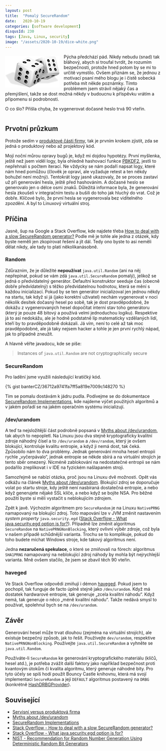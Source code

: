 ```yaml
---
layout: post
title:  "Pomalý SecureRandom"
date:   2020-10-19
categories: [software development]
disqusId: 230
tags: [Java, Linux, security]
image: "/assets/2020-10-19/dice-white.png"
---
```

<div style="float: left; margin: 0.5em 1em 0.5em 0em; text-align: center;"><img src="/assets/2020-10-19/dice-white.png" /></div>

Pýcha předchází pád.
Nikdy nebudu (snad) tak bláhový, abych si troufal tvrdit, že rozumím bezpečnosti, protože hned potom by se mi to určitě vymstilo.
Ovšem přiznám se, že jednou z motivací psaní mého blogu je i čistě sobecká potřeba mít někde poznámky. Tímto problémem jsem strávil nějaký čas a přemýšlení, takže se dost možná někdy v budoucnu k příspěvku vrátím a připomenu si podrobnosti.

O co šlo? Přišla chyba, že vygenerovat dočasné heslo trvá 90 vteřin.

<div style="clear:both"></div>
<!--more-->

## Prvotní průzkum

Protože sedím v [produktové části firmy](https://blog.zvestov.cz/software%20development/2019/10/22/servisni-versus-produktova-firma.html), tak je prvním krokem zjistit, zda se jedná o produktový nebo až projektový kód.  

Mojí noční můrou opravy bugů je, když mi dojdou hypotézy. První myšlenka, ještě než jsem viděl logy, byla ohledně hashovací funkce [PBKDF2](https://en.wikipedia.org/wiki/PBKDF2), jestli to nepřehnali s počtem iterací. Ne vždycky se nám podaří napsat logy, které nám hned pomůžou (člověk je opraví, ale vyžaduje retest a ten někdy bohužel není možný). Tentokrát logy jasně ukazovaly, že se proces zastaví už při generování hesla, ještě před hashováním. A dočasné heslo se generovalo jen o délce osmi znaků. Důležitá informace byla, že generování hesla zkoušeli v integračním  testu a bušili do toho jak hluchý do vrat. Což je dobře. Klíčové bylo, že první hesla se vygenerovala bez viditelného zpozdění. A byl to Linuxový virtuální stroj.

## Příčina

Jasně, šup na Google a Stack Overflow, kde najdete třeba [How to deal with a slow SecureRandom generator?](https://stackoverflow.com/questions/137212/how-to-deal-with-a-slow-securerandom-generator) Podle mě je tohle ale jedna z otázek, kdy byste neměli jen zkopírovat řešení a jít dál. Tedy ono byste to asi neměli dělat nikdy, ale tady to platí několikanásobně.

### Random

Zdůrazním, že je důležité **nepoužívat** `java.util.Random` (ani na něj nepřepínat, pokud se vám zdá `java.util.SecureRandom` pomalý), jelikož se jedná o předvídatelný generátor. Defaultní konstruktor seeduje čas (obecně dobře předvídatelný) s těžko předvídatelnou hodnotou, která se mění s každou inicializací. Pokud by se ten generátor inicializoval jen jednou někdy na startu, tak když si já (jako korektní uživatel) nechám vygenerovat v noci několik desítek dočasný hesel po sobě, tak je dost pravděpodobné, že dokážu z vygenerovaných hesel dopočítat interní stav toho generátoru (který je pouze 48 bitový a používá velmi jednoduchou logiku). Respektive já to asi nedokážu, ale je hodně podstatně líp matematicky vzdělaných lidí, kteří by to pravděpodobně dokázali. Já vím, není to celé až tak moc pravděpodobné, ale já taky nejsem hacker a tohle je jen první rychlý nápad, jak to případně zneužít.

A hlavně věřte javadocu, kde se píše:

> Instances of `java.util.Random` are not cryptographically secure

### SecureRandom

Pro ladění jsme využili následující kratičký kód.

{% gist banterCZ/36712a9741fa7ff5a819e7009c148270 %}

Tím se pomalu dostávám k jádru pudla. Podívejme se do dokumentace [SecureRandom Implementations](https://docs.oracle.com/javase/8/docs/technotes/guides/security/SunProviders.html#SecureRandomImp), kde najdeme výčet použitých algoritmů a v jakém pořadí se na jakém operačním systému inicializují.

### /dev/urandom

A teď ta nejsložitější část podrobně popsaná v [Myths about /dev/urandom](https://www.2uo.de/myths-about-urandom/), tak abych to nepopletl. Na Linuxu jsou dva stejně kryptograficky kvalitní zdroje náhodný čísel a to `/dev/urandom` a `/dev/random`, který je ovšem blokující, kontroluje kvalitu entropie, a když ji nemá dost, tak čeká. Způsobilo nám to dva problémy. Jednak generování mnoha hesel entropii rychle „vyčerpávalo“, jednak entropie se někde sbírá a na virtuální strojích je tento sběr omezený. Nicméně zablokování na nedostatečné entropii se nám podařilo zreplikovat i v IDE na fyzickém našlapaném stroji.

Samozřejmě se nabízí otázka, proč jsou na Linuxu dvě možnosti. Opět vás odkážu na článek [Myths about /dev/urandom](https://www.2uo.de/myths-about-urandom/). Blokující zdroj se doporučuje volat po startu stroje, kdy ještě není nasbíraná dostatečná entropie, a nebo když generujete nějaké SSL klíče, a nebo když se bojíte NSA. Pro běžné použití byste si měli vystačit s neblokujícím zdrojem.

Zpět k javě. Výchozím algoritmem pro `SecureRandom` je na Linuxu `NativePRNG` namapovaný na blokující zdroj. Toto mapování lze v JVM změnit nastavením _system property_ `java.security.egd` ([Stack Overflow - What java.security.egd option is for?](https://stackoverflow.com/questions/58991966/what-java-security-egd-option-is-for/59097932#59097932)). Případně lze změnit algoritmus `SecureRandom` na `NativePRNGNonBlocking`, který ovlivní výběr zdroje, což byla v našem případě schůdnější varianta. Trochu se to komplikuje, pokud do toho budete míchat Windows stroje, kde takový algoritmus není.

Jedna **nezaručená spekulace**, o které se zmiňovali na fórech: algoritmus `SHA1PRNG` namapovaný na neblokující zdroj náhody by mohla být nejrychlejší varianta. Mně ovšem stačilo, že jsem se zbavil těch 90 vteřin.

### haveged

Ve Stack Overflow odpovědi zmiňují i démon [haveged](https://www.digitalocean.com/community/tutorials/how-to-setup-additional-entropy-for-cloud-servers-using-haveged). Pokud jsem to pochopil, tak funguje de facto úplně stejně jako `/dev/urandom`. Když má dostatek hardwarové entropie, tak generuje „zcela kvalitní náhodu“. Když nemá, tak generuje o něco „méně kvalitní náhodu“. Takže nedává smysl to používat, spolehnul bych se na `/dev/urandom`.

## Závěr

Generování hesel může trvat dlouhou (zejména na virtuální strojích), ale existuje bezpečný způsob, jak to řešit.
Používejte `dev/urandom`, respektive `NativePRNGNonBlocking`.
Používejte `java.util.SecureRandom` a vyhněte se `java.util.Random`.

Používáte-li `SecureRandom` ke generování kryptografického materiálu (klíčů, hesel atd.), je potřeba zvážit další faktory jako například bezpečnost proti kvantovým útokům či kvalita algoritmu, který generuje náhodné bity.
Pro tyto účely se spíš hodí použít Bouncy Castle knihovnu, která má svojí implementaci `SecureRandom` a její `DEFAULT` algoritmus postavený na `DRBG` (konkrétně [HashDRBGProvider](https://github.com/bcgit/bc-java/tree/master/core/src/main/java/org/bouncycastle/crypto/prng/drbg)).

## Související

- [Servisní versus produktová firma](https://blog.zvestov.cz/software%20development/2019/10/22/servisni-versus-produktova-firma.html)
- [Myths about /dev/urandom](https://www.2uo.de/myths-about-urandom/)
- [SecureRandom Implementations](https://docs.oracle.com/javase/8/docs/technotes/guides/security/SunProviders.html#SecureRandomImp)
- [Stack Overflow - How to deal with a slow SecureRandom generator?](https://stackoverflow.com/questions/137212/how-to-deal-with-a-slow-securerandom-generator)
- [Stack Overflow - What java.security.egd option is for?](https://stackoverflow.com/questions/58991966/what-java-security-egd-option-is-for/59097932#59097932)
- [NIST - Recommendation for Random Number Generation Using Deterministic Random Bit Generators](https://nvlpubs.nist.gov/nistpubs/SpecialPublications/NIST.SP.800-90Ar1.pdf)
